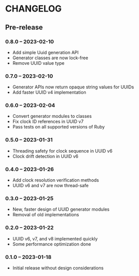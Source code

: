 # CHANGELOG

## Pre-release

### 0.8.0 &ndash; 2023-02-10
- Add simple Uuid generation API
- Generator classes are now lock-free
- Remove UUID value type

### 0.7.0 &ndash; 2023-02-10
- Generator APIs now return opaque string values for UUIDs
- Add faster UUID v4 implementation

### 0.6.0 &ndash; 2023-02-04
- Convert generator modules to classes
- Fix clock ID references in UUID v7
- Pass tests on all supported versions of Ruby

### 0.5.0 &ndash; 2023-01-31
- Threading safety for clock sequence in UUID v6
- Clock drift detection in UUID v6

### 0.4.0 &ndash; 2023-01-26
- Add clock resolution verification methods
- UUID v6 and v7 are now thread-safe

### 0.3.0 &ndash; 2023-01-25
- New, faster design of UUID generator modules
- Removal of old implementations

### 0.2.0 &ndash; 2023-01-22
- UUID v6, v7, and v8 implemented quickly
- Some performance optimization done

### 0.1.0 &ndash; 2023-01-18
- Initial release without design considerations
